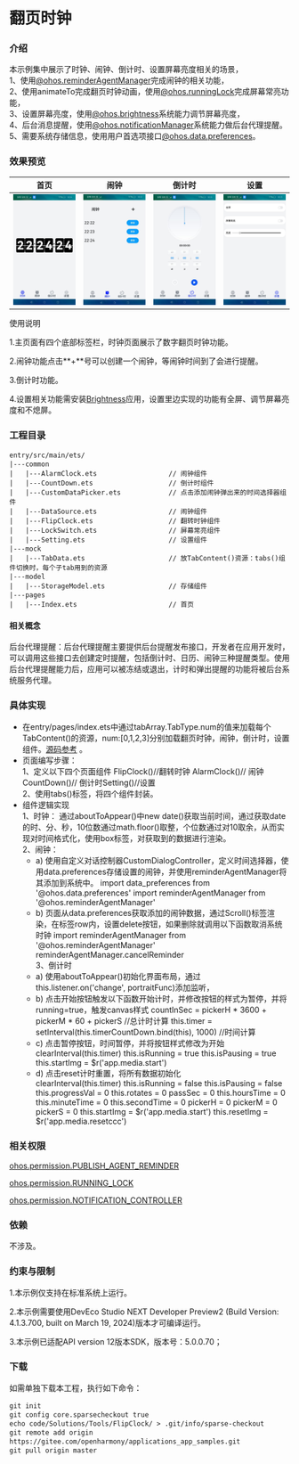 # 翻页时钟

### 介绍

本示例集中展示了时钟、闹钟、倒计时、设置屏幕亮度相关的场景，  
1、使用[@ohos.reminderAgentManager](https://gitee.com/openharmony/docs/blob/master/zh-cn/application-dev/reference/apis/js-apis-reminderAgentManager.md )完成闹钟的相关功能，  
2、使用animateTo完成翻页时钟动画，使用[@ohos.runningLock](https://gitee.com/openharmony/docs/blob/master/zh-cn/application-dev/reference/apis/js-apis-runninglock.md )完成屏幕常亮功能，  
3、设置屏幕亮度，使用[@ohos.brightness](https://gitee.com/openharmony/docs/blob/master/zh-cn/application-dev/reference/apis/js-apis-brightness.md )系统能力调节屏幕亮度，  
4、后台消息提醒，使用[@ohos.notificationManager](https://gitee.com/openharmony/docs/blob/master/zh-cn/application-dev/reference/apis/js-apis-notificationManager.md )系统能力做后台代理提醒。  
5、需要系统存储信息，使用用户首选项接口[@ohos.data.preferences](https://gitee.com/openharmony/docs/blob/master/zh-cn/application-dev/reference/apis/js-apis-data-preferences.md )。


### 效果预览

|首页|闹钟|倒计时|设置|
|----------------|----------------------|----------------------|----------------------|
|![FlipClock](screenshots/devices/FlipClock.png) |![FlipClock](screenshots/devices/AlarmClock.png) | ![CountDown](screenshots/devices/CountDown.png)|![CountDown](screenshots/devices/Setting.png)|

使用说明

1.主页面有四个底部标签栏，时钟页面展示了数字翻页时钟功能。

2.闹钟功能点击**+**号可以创建一个闹钟，等闹钟时间到了会进行提醒。

3.倒计时功能。

4.设置相关功能需安装[Brightness](./lib/Brightness-1.0.0.hap)应用，设置里边实现的功能有全屏、调节屏幕亮度和不熄屏。

### 工程目录
```
entry/src/main/ets/
|---common
|   |---AlarmClock.ets                  // 闹钟组件
|   |---CountDown.ets                   // 倒计时组件
|   |---CustomDataPicker.ets            // 点击添加闹钟弹出来的时间选择器组件
|   |---DataSource.ets                  // 闹钟组件
|   |---FlipClock.ets                   // 翻转时钟组件
|   |---LockSwitch.ets                  // 屏幕常亮组件
|   |---Setting.ets                     // 设置组件
|---mock
|   |---TabData.ets                     // 放TabContent()资源：tabs()组件切换时，每个子tab用到的资源
|---model
|   |---StorageModel.ets                // 存储组件
|---pages
|   |---Index.ets                       // 首页
``` 


#### 相关概念

后台代理提醒：后台代理提醒主要提供后台提醒发布接口，开发者在应用开发时，可以调用这些接口去创建定时提醒，包括倒计时、日历、闹钟三种提醒类型。使用后台代理提醒能力后，应用可以被冻结或退出，计时和弹出提醒的功能将被后台系统服务代理。

### 具体实现
* 在entry/pages/index.ets中通过tabArray.TabType.num的值来加载每个TabContent()的资源，num:[0,1,2,3]分别加载翻页时钟，闹钟，倒计时，设置组件。[源码参考]( entry/src/main/ets/pages/Index.ets) 。
* 页面编写步骤：  
  1、定义以下四个页面组件 FlipClock()//翻转时钟 AlarmClock()// 闹钟CountDown()// 倒计时Setting()//设置  
  2、使用tabs()标签，将四个组件封装。
* 组件逻辑实现  
  1、时钟： 通过aboutToAppear()中new date()获取当前时间，通过获取date的时、分、秒，10位数通过math.floor()取整，个位数通过对10取余，从而实现对时间格式化，使用box标签，对获取到的数据进行渲染。  
  2、闹钟：   
   * a) 使用自定义对话控制器CustomDialogController，定义时间选择器，使用data.preferences存储设置的闹钟，并使用reminderAgentManager将其添加到系统中。
  import data_preferences from '@ohos.data.preferences'
  import reminderAgentManager from '@ohos.reminderAgentManager'  
  *  b) 页面从data.preferences获取添加的闹钟数据，通过Scroll()标签渲染，在标签row内，设置delete按钮，如果删除就调用以下函数取消系统时钟
  import reminderAgentManager from '@ohos.reminderAgentManager'
  reminderAgentManager.cancelReminder  
  3、倒计时  
  * a) 使用aboutToAppear()初始化界面布局，通过this.listener.on('change', portraitFunc)添加监听，  
  * b) 点击开始按钮触发以下函数开始计时，并修改按钮的样式为暂停，并将running=true，触发canvas样式
  countInSec = pickerH * 3600 + pickerM * 60 + pickerS //总计时计算
  this.timer = setInterval(this.timerCountDown.bind(this), 1000) //时间计算
  * c) 点击暂停按钮，时间暂停，并将按钮样式修改为开始  
  clearInterval(this.timer)
  this.isRunning = true
  this.isPausing = true
  this.startImg = $r('app.media.start')
  * d) 点击reset计时重置，将所有数据初始化  
  clearInterval(this.timer)
  this.isRunning = false
  this.isPausing = false
  this.progressVal = 0
  this.rotates = 0
  passSec = 0
  this.hoursTime = 0
  this.minuteTime = 0
  this.secondTime = 0
  pickerH = 0
  pickerM = 0
  pickerS = 0
  this.startImg = $r('app.media.start')
  this.resetImg = $r('app.media.resetccc')

### 相关权限

[ohos.permission.PUBLISH_AGENT_REMINDER](https://gitee.com/openharmony/docs/blob/master/zh-cn/application-dev/security/AccessToken/permissions-for-all.md#ohospermissionpublish_agent_reminder)

[ohos.permission.RUNNING_LOCK](https://gitee.com/openharmony/docs/blob/master/zh-cn/application-dev/security/permission-list.md#ohospermissionrunning_lock)

[ohos.permission.NOTIFICATION_CONTROLLER](https://gitee.com/openharmony/docs/blob/master/zh-cn/application-dev/security/permission-list.md#ohospermissionnotification_controller)

### 依赖

不涉及。

### 约束与限制

1.本示例仅支持在标准系统上运行。

2.本示例需要使用DevEco Studio NEXT Developer Preview2 (Build Version: 4.1.3.700, built on March 19, 2024)版本才可编译运行。

3.本示例已适配API version 12版本SDK，版本号：5.0.0.70；

### 下载

如需单独下载本工程，执行如下命令：

````
git init
git config core.sparsecheckout true
echo code/Solutions/Tools/FlipClock/ > .git/info/sparse-checkout
git remote add origin https://gitee.com/openharmony/applications_app_samples.git
git pull origin master
````